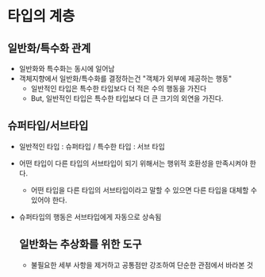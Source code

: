 # 타입의 계층

## 일반화/특수화 관계
- 일반화와 특수화는 동시에 일어남
- 객체지향에서 일반화/특수화를 결정하는건 "객체가 외부에 제공하는 행동"
  - 일반적인 타입은 특수한 타입보다 더 적은 수의 행동을 가진다
  - But, 일반적인 타입은 특수한 타입보다 더 큰 크기의 외연을 가진다.
 
## 슈퍼타입/서브타입
- 일반적인 타입 : 슈퍼타입 / 특수한 타입 : 서브 타입
- 어떤 타입이 다른 타입의 서브타입이 되기 위해서는 행위적 호환성을 만족시켜야 한다.
  - 어떤 타입을 다른 타입의 서브타입이라고 말할 수 있으면 다른 타입을 대체할 수 있어야 한다.
- 슈퍼타입의 행동은 서브타입에게 자동으로 상속됨

  ## 일반화는 추상화를 위한 도구
  - 불필요한 세부 사항을 제거하고 공통점만 강조하여 단순한 관점에서 바라본 것
